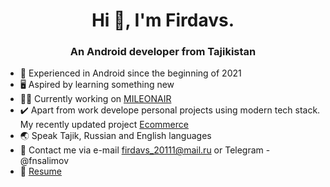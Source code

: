 <h1 align="center">Hi 👋, I'm Firdavs.</h1>
<h3 align="center">An Android developer from Tajikistan</h3>

- 📆 Experienced in Android since the beginning of 2021
- 🖥️ Aspired by learning something new
- :man_technologist: Currently working on [MILEONAIR](https://play.google.com/store/apps/details?id=com.mileonair&hl=en&gl=US)
- ✔️ Apart from work develope personal projects using modern tech stack. My recently updated project [Ecommerce](https://github.com/ramfir/Ecommerce)
- :earth_asia: Speak Tajik, Russian and English languages
- :email: Contact me via e-mail firdavs_20111@mail.ru or Telegram - @fnsalimov
- :bookmark_tabs: [Resume](https://github.com/ramfir/ramfir/files/10078480/Resume.pdf)
